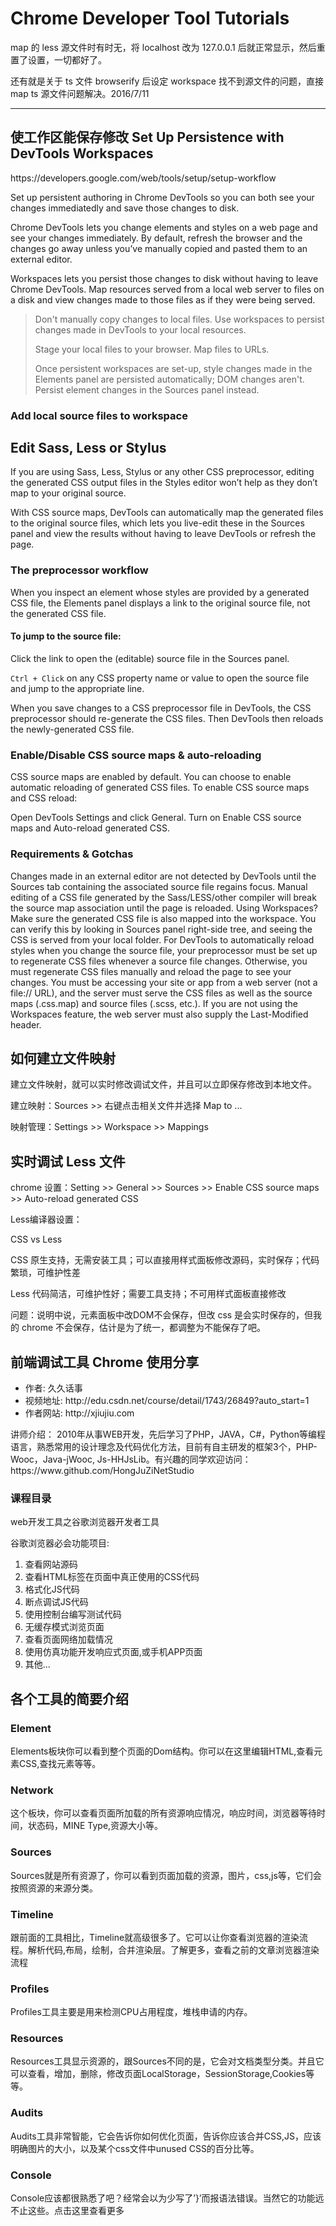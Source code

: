 # Chrome Developer Tool Tutorials

<div>
<p>map 的 less 源文件时有时无，将 localhost 改为 127.0.0.1 后就正常显示，然后重置了设置，一切都好了。</p>
<p>还有就是关于 ts 文件 browserify 后设定 workspace 找不到源文件的问题，直接 map ts 源文件问题解决。2016/7/11 </p>
<hr>
</div>

<div>
<h2>使工作区能保存修改 Set Up Persistence with DevTools Workspaces</h2>
<p>https://developers.google.com/web/tools/setup/setup-workflow</p>
<p>Set up persistent authoring in Chrome DevTools so you can both see your changes immediatedly and save those changes to disk.</p>
<p>Chrome DevTools lets you change elements and styles on a web page and see your changes immediately. By default, refresh the browser and the changes go away unless you’ve manually copied and pasted them to an external editor.</p>
<p>Workspaces lets you persist those changes to disk without having to leave Chrome DevTools. Map resources served from a local web server to files on a disk and view changes made to those files as if they were being served.</p>
<blockquote>
<p>Don't manually copy changes to local files. Use workspaces to persist changes made in DevTools to your local resources.</p>
<p>Stage your local files to your browser. Map files to URLs.</p>
<p>Once persistent workspaces are set-up, style changes made in the Elements panel are persisted automatically; DOM changes aren't. Persist element changes in the Sources panel instead.</p>
</blockquote>
<h3>Add local source files to workspace</h3>
</div>

<div>
<h2>Edit Sass, Less or Stylus</h2>
<p>If you are using Sass, Less, Stylus or any other CSS preprocessor, editing the generated CSS output files in the Styles editor won’t help as they don’t map to your original source.</p>
<p>With CSS source maps, DevTools can automatically map the generated files to the original source files, which lets you live-edit these in the Sources panel and view the results without having to leave DevTools or refresh the page.</p>

<h3>The preprocessor workflow</h3>
<p>When you inspect an element whose styles are provided by a generated CSS file, the Elements panel displays a link to the original source file, not the generated CSS file.</p>
<h4>To jump to the source file:</h4>
<p>Click the link to open the (editable) source file in the Sources panel.</p>
<p><code>Ctrl + Click</code> on any CSS property name or value to open the source file and jump to the appropriate line.</p>

When you save changes to a CSS preprocessor file in DevTools, the CSS preprocessor should re-generate the CSS files. Then DevTools then reloads the newly-generated CSS file.

<h3>Enable/Disable CSS source maps &amp; auto-reloading</h3>
CSS source maps are enabled by default. You can choose to enable automatic reloading of generated CSS files. To enable CSS source maps and CSS reload:

Open DevTools Settings and click General.
Turn on Enable CSS source maps and Auto-reload generated CSS.
<h3>Requirements &amp; Gotchas</h3>
Changes made in an external editor are not detected by DevTools until the Sources tab containing the associated source file regains focus.
Manual editing of a CSS file generated by the Sass/LESS/other compiler will break the source map association until the page is reloaded.
Using Workspaces? Make sure the generated CSS file is also mapped into the workspace. You can verify this by looking in Sources panel right-side tree, and seeing the CSS is served from your local folder.
For DevTools to automatically reload styles when you change the source file, your preprocessor must be set up to regenerate CSS files whenever a source file changes. Otherwise, you must regenerate CSS files manually and reload the page to see your changes.
You must be accessing your site or app from a web server (not a file:// URL), and the server must serve the CSS files as well as the source maps (.css.map) and source files (.scss, etc.).
If you are not using the Workspaces feature, the web server must also supply the Last-Modified header.

</div>

<div>
<h2>如何建立文件映射</h2>
<p>建立文件映射，就可以实时修改调试文件，并且可以立即保存修改到本地文件。</p>
<p>建立映射：Sources >> 右键点击相关文件并选择 Map to ...</p>
<p>映射管理：Settings >> Workspace >> Mappings</p>

<h2>实时调试 Less 文件</h2>
<p>chrome 设置：Setting >> General >> Sources >> Enable CSS source maps >> Auto-reload generated CSS</p>
<p>Less编译器设置：</p>
<p>CSS vs Less</p>
<p>CSS 原生支持，无需安装工具；可以直接用样式面板修改源码，实时保存；代码繁琐，可维护性差</p>
<p>Less 代码简洁，可维护性好；需要工具支持；不可用样式面板直接修改</p>

<p>问题：说明中说，元素面板中改DOM不会保存，但改 css 是会实时保存的，但我的 chrome 不会保存，估计是为了统一，都调整为不能保存了吧。</p>
</div>

<div>
<h2>前端调试工具 Chrome 使用分享</h2>
<ul>
<li>作者: 久久话事</li>
<li>视频地址: http://edu.csdn.net/course/detail/1743/26849?auto_start=1</li>
<li>作者网站: http://xjiujiu.com</li>
</ul>

<p>讲师介绍： 2010年从事WEB开发，先后学习了PHP，JAVA，C#，Python等编程语言，熟悉常用的设计理念及代码优化方法，目前有自主研发的框架3个，PHP-Wooc，Java-jWooc, Js-HHJsLib。有兴趣的同学欢迎访问：https://www.github.com/HongJuZiNetStudio</q>

<h3>课程目录</h3>
<p>web开发工具之谷歌浏览器开发者工具</p>
<p>谷歌浏览器必会功能项目:</p>
<ol>
<li>查看网站源码</li>
<li>查看HTML标签在页面中真正使用的CSS代码</li>
<li>格式化JS代码</li>
<li>断点调试JS代码</li>
<li>使用控制台编写测试代码</li>
<li>无缓存模式浏览页面</li>
<li>查看页面网络加载情况</li>
<li>使用仿真功能开发响应式页面,或手机APP页面</li>
<li>其他...</li>
</ol>
</div>

<div>
<h2>各个工具的简要介绍</h2>
<h3>Element</h3>
<p>Elements板块你可以看到整个页面的Dom结构。你可以在这里编辑HTML,查看元素CSS,查找元素等等。</p>
<h3>Network</h3>
<p>这个板块，你可以查看页面所加载的所有资源响应情况，响应时间，浏览器等待时间，状态码，MINE Type,资源大小等。</p>
<h3>Sources</h3>
<p>Sources就是所有资源了，你可以看到页面加载的资源，图片，css,js等，它们会按照资源的来源分类。</p>
<h3>Timeline</h3>
<p>跟前面的工具相比，Timeline就高级很多了。它可以让你查看浏览器的渲染流程。解析代码,布局，绘制，合并渲染层。了解更多，查看之前的文章浏览器渲染流程</p>
<h3>Profiles</h3>
<p>Profiles工具主要是用来检测CPU占用程度，堆栈申请的内存。</p>
<h3>Resources</h3>
<p>Resources工具显示资源的，跟Sources不同的是，它会对文档类型分类。并且它可以查看，增加，删除，修改页面LocalStorage，SessionStorage,Cookies等等。</p>
<h3>Audits</h3>
<p>Audits工具非常智能，它会告诉你如何优化页面，告诉你应该合并CSS,JS，应该明确图片的大小，以及某个css文件中unused CSS的百分比等。</p>
<h3>Console</h3>
<p>Console应该都很熟悉了吧？经常会以为少写了’}’而报语法错误。当然它的功能远不止这些。点击这里查看更多</p>
</div>